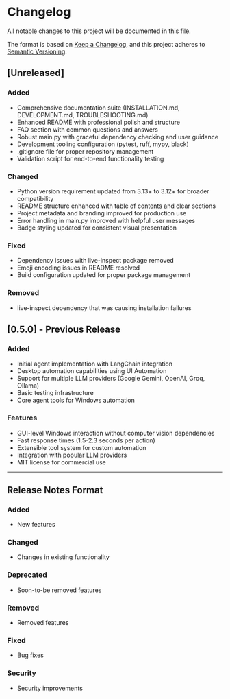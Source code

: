 # Changelog

All notable changes to this project will be documented in this file.

The format is based on [Keep a Changelog](https://keepachangelog.com/en/1.0.0/),
and this project adheres to [Semantic Versioning](https://semver.org/spec/v2.0.0.html).

## [Unreleased]

### Added
- Comprehensive documentation suite (INSTALLATION.md, DEVELOPMENT.md, TROUBLESHOOTING.md)
- Enhanced README with professional polish and structure
- FAQ section with common questions and answers
- Robust main.py with graceful dependency checking and user guidance
- Development tooling configuration (pytest, ruff, mypy, black)
- .gitignore file for proper repository management
- Validation script for end-to-end functionality testing

### Changed
- Python version requirement updated from 3.13+ to 3.12+ for broader compatibility
- README structure enhanced with table of contents and clear sections
- Project metadata and branding improved for production use
- Error handling in main.py improved with helpful user messages
- Badge styling updated for consistent visual presentation

### Fixed
- Dependency issues with live-inspect package removed
- Emoji encoding issues in README resolved
- Build configuration updated for proper package management

### Removed
- live-inspect dependency that was causing installation failures

## [0.5.0] - Previous Release

### Added
- Initial agent implementation with LangChain integration
- Desktop automation capabilities using UI Automation
- Support for multiple LLM providers (Google Gemini, OpenAI, Groq, Ollama)
- Basic testing infrastructure
- Core agent tools for Windows automation

### Features
- GUI-level Windows interaction without computer vision dependencies
- Fast response times (1.5-2.3 seconds per action)
- Extensible tool system for custom automation
- Integration with popular LLM providers
- MIT license for commercial use

---

## Release Notes Format

### Added
- New features

### Changed
- Changes in existing functionality

### Deprecated
- Soon-to-be removed features

### Removed
- Removed features

### Fixed
- Bug fixes

### Security
- Security improvements